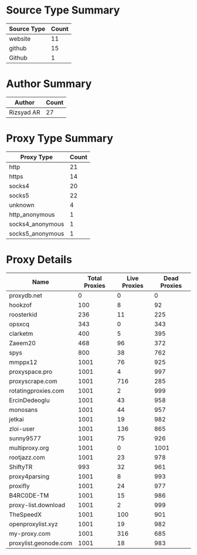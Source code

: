 # Source Type Summary

| Source Type | Count |
|-------------|-------|
| website | 11 |
| github | 15 |
| Github | 1 |


# Author Summary

| Author | Count |
|--------|-------|
| Rizsyad AR | 27 |


# Proxy Type Summary

| Proxy Type | Count |
|------------|-------|
| http | 21 |
| https | 14 |
| socks4 | 20 |
| socks5 | 22 |
| unknown | 4 |
| http_anonymous | 1 |
| socks4_anonymous | 1 |
| socks5_anonymous | 1 |


# Proxy Details

| Name | Total Proxies | Live Proxies | Dead Proxies |
|------|---------------|--------------|---------------|
| proxydb.net | 0 | 0 | 0 |
| hookzof | 100 | 8 | 92 |
| roosterkid | 236 | 11 | 225 |
| opsxcq | 343 | 0 | 343 |
| clarketm | 400 | 5 | 395 |
| Zaeem20 | 468 | 96 | 372 |
| spys | 800 | 38 | 762 |
| mmppx12 | 1001 | 76 | 925 |
| proxyspace.pro | 1001 | 4 | 997 |
| proxyscrape.com | 1001 | 716 | 285 |
| rotatingproxies.com | 1001 | 2 | 999 |
| ErcinDedeoglu | 1001 | 43 | 958 |
| monosans | 1001 | 44 | 957 |
| jetkai | 1001 | 19 | 982 |
| zloi-user | 1001 | 136 | 865 |
| sunny9577 | 1001 | 75 | 926 |
| multiproxy.org | 1001 | 0 | 1001 |
| rootjazz.com | 1001 | 23 | 978 |
| ShiftyTR | 993 | 32 | 961 |
| proxy4parsing | 1001 | 8 | 993 |
| proxifly | 1001 | 24 | 977 |
| B4RC0DE-TM | 1001 | 15 | 986 |
| proxy-list.download | 1001 | 2 | 999 |
| TheSpeedX | 1001 | 100 | 901 |
| openproxylist.xyz | 1001 | 19 | 982 |
| my-proxy.com | 1001 | 316 | 685 |
| proxylist.geonode.com | 1001 | 18 | 983 |
